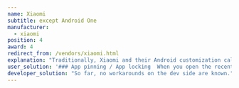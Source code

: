 ```yaml
---
name: Xiaomi
subtitle: except Android One
manufacturer:
  - xiaomi
position: 4
award: 4
redirect_from: /vendors/xiaomi.html
explanation: "Traditionally, Xiaomi and their Android customization called _MIUI_ belongs in the most troubled group on the market with respect to non-standard background process limitations and non-standard permissions.\nThere are no APIs and no documentation for those extensions. In default settings, background processing simply does not work right and apps using them will break.\n> **Note**: Android One devices by Xiaomi work much better than MIUI-based devices. So, if you like Xiaomi, we definitely recommend looking for their Android One offering."
user_solution: '### App pinning / App locking  When you open the recent apps tray, drag your app downwards (it will be locked). So, even if you clear recent apps, it will not clear them from the background. Drag downwards again to clear your app from the background. <br> On some phones, you need to long-press Your app and then choose the padlock icon from the menu:  <div class="img-block">   <img src="/assets/img/xiaomi/locking.jpg"> </div>  ### MIUI 12  To let your app run in the background, make sure settings for your app look like the following (some  <div class="img-block">   <img src="/assets/img/xiaomi/miui12_settings1.jpg">   <img src="/assets/img/xiaomi/miui12_settings2.jpg">   <img src="/assets/img/xiaomi/miui12_settings3.jpg">   <figcaption> Some options might be missing for your app<br> (depends on the permissions the app needs). </figcaption>  </div>  ### MIUI 11  To let your app run in the background, make sure settings for your app look like the following:  <div class="img-block">   <img src="/assets/img/xiaomi/ss_miui11_batterysaversettings1.png">   <img src="/assets/img/xiaomi/ss_miui11_batterysaversettings2.png"> </div>  ### MIUI 10   To let your app run in the background, make sure your settings look like the following (here for example is Sleep as Android):   <div class="img-block">   <img src="/assets/img/ss_xiaomi_1a.png">   <img src="/assets/img/ss_xiaomi_1b.png">   <img src="/assets/img/ss_xiaomi_1c.png"> </div>   ### Power management   Please enable:  * *Settings > Advanced Settings > Battery manager > Power plan* is set to Performance  * *Device Settings > Advanced Settings > Battery Manager > Protected apps* – your app needs to be Protected  * *Device Settings > Apps > your app > Battery > Power-intensive prompt* and *Keep running after screen off*  * *Settings > Additional Settings > Battery & Performance > Manage apps’ battery usage* and here:  1. Switch Power Saving Modes to Off  2. Choose the next options: *Saving Power in The Background > Choose apps > select your app > Background Settings > No restrictions*   ### App battery saver   *Security > Battery > App Battery Saver > your app > No restriction*   ### Autostart  (according to [Xiaomi](https://in.c.mi.com/thread-253478-1-0.html):   Open *Security app > Permissions > Auto-start*   Enable "Autostart" for desired apps.  <div class="img-block">   <img src="/assets/img/ss_xiaomi_as_1.png">   <img src="/assets/img/ss_xiaomi_as_2.png">     <div class="img-block">      <figure>           <img src="/assets/img/ss_xiaomi_as_3.png">        <figcaption>Search for Your app and tap to enable</figcaption>      </figure>     </div> </div>'
developer_solution: "So far, no workarounds on the dev side are known."
---
```


